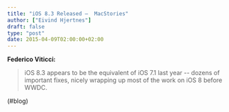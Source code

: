 ```yaml
---
title: "iOS 8.3 Released –  MacStories"
author: ["Eivind Hjertnes"]
draft: false
type: "post"
date: 2015-04-09T02:00:00+02:00
---
```


**Federico Viticci:**

> iOS 8.3 appears to be the equivalent of iOS 7.1 last year -- dozens of
> important fixes, nicely wrapping up most of the work on iOS 8 before
> WWDC.

(#blog)
